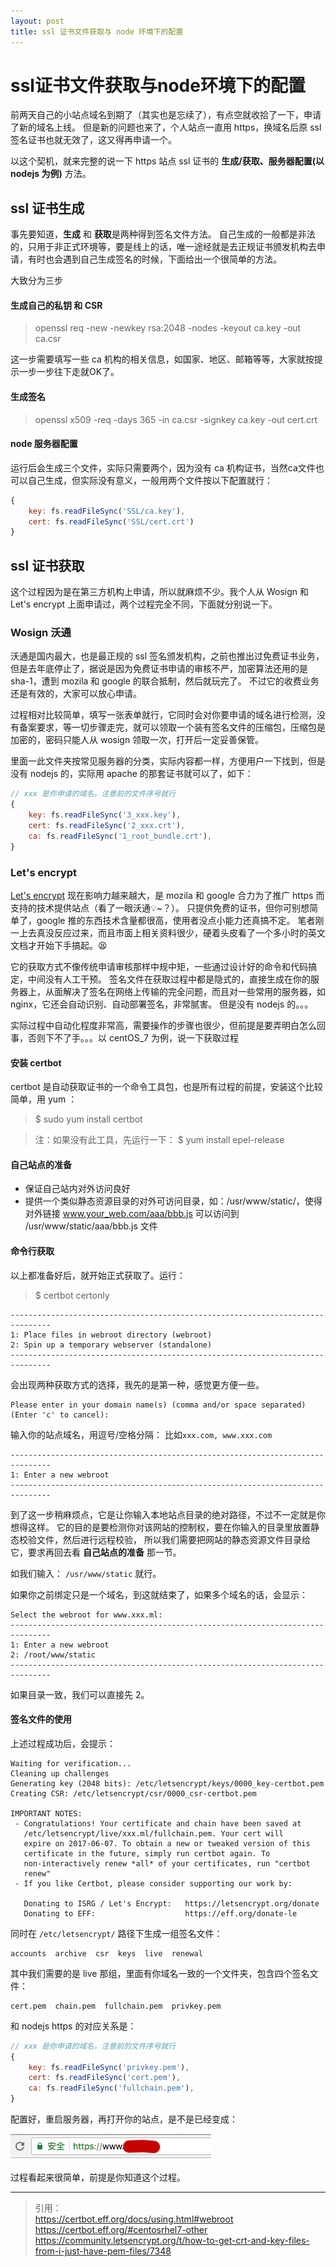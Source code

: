 ```yaml
---
layout: post
title: ssl 证书文件获取与 node 环境下的配置
---
```


# ssl证书文件获取与node环境下的配置

前两天自己的小站点域名到期了（其实也是忘续了），有点空就收拾了一下，申请了新的域名上线。
但是新的问题也来了，个人站点一直用 https，换域名后原 ssl 签名证书也就无效了，这又得再申请一个。

以这个契机，就来完整的说一下 https 站点 ssl 证书的 **生成/获取、服务器配置(以 nodejs 为例)** 方法。

## ssl 证书生成

事先要知道，**生成** 和 **获取**是两种得到签名文件方法。
自己生成的一般都是非法的，只用于非正式环境等，要是线上的话，唯一途经就是去正规证书颁发机构去申请，有时也会遇到自己生成签名的时候，下面给出一个很简单的方法。

大致分为三步

#### 生成自己的私钥 和 CSR

> openssl req -new -newkey rsa:2048 -nodes -keyout ca.key -out ca.csr

这一步需要填写一些 ca 机构的相关信息，如国家、地区、邮箱等等，大家就按提示一步一步往下走就OK了。

#### 生成签名

> openssl x509 -req -days 365 -in ca.csr -signkey ca.key -out cert.crt

#### node 服务器配置

运行后会生成三个文件，实际只需要两个，因为没有 ca 机构证书，当然ca文件也可以自己生成，但实际没有意义，一般用两个文件按以下配置就行：

~~~javascript
{
    key: fs.readFileSync('SSL/ca.key'),
    cert: fs.readFileSync('SSL/cert.crt')
}
~~~

## ssl 证书获取

这个过程因为是在第三方机构上申请，所以就麻烦不少。我个人从 Wosign 和 Let's encrypt 上面申请过，两个过程完全不同，下面就分别说一下。

### Wosign 沃通

沃通是国内最大，也是最正规的 ssl 签名颁发机构，之前也推出过免费证书业务，但是去年底停止了，据说是因为免费证书申请的审核不严，加密算法还用的是 sha-1，遭到 mozila 和 google 的联合抵制，然后就玩完了。
不过它的收费业务还是有效的，大家可以放心申请。

过程相对比较简单，填写一张表单就行，它同时会对你要申请的域名进行检测，没有备案要求，等一切步骤走完，就可以领取一个装有签名文件的压缩包，压缩包是加密的，密码只能人从 wosign 领取一次，打开后一定妥善保管。

里面一此文件夹按常见服务器的分类，实际内容都一样，方便用户一下找到，但是没有 nodejs 的，实际用 apache 的那套证书就可以了，如下：

~~~javascript
// xxx 是你申请的域名，注意前的文件序号就行
{
    key: fs.readFileSync('3_xxx.key'),          
    cert: fs.readFileSync('2_xxx.crt'),
    ca: fs.readFileSync('1_root_bundle.crt'),
}
~~~

### Let's encrypt

[Let's encrypt](https://letsencrypt.org/) 现在影响力越来越大，是 mozila 和 google 合力为了推广 https 而支持的技术提供站点（看了一眼沃通💡~？）。
只提供免费的证书，但你可别想简单了，google 推的东西技术含量都很高，使用者没点小能力还真搞不定。
笔者刚一上去真没反应过来，而且市面上相关资料很少，硬着头皮看了一个多小时的英文文档才开始下手搞起。😫

它的获取方式不像传统申请审核那样中规中矩，一些通过设计好的命令和代码搞定，中间没有人工干预。
签名文件在获取过程中都是隐式的，直接生成在你的服务器上，从面解决了签名在网络上传输的完全问题，而且对一些常用的服务器，如 nginx，它还会自动识别、自动部署签名，非常腻害。
但是没有 nodejs 的。。。

实际过程中自动化程度非常高，需要操作的步骤也很少，但前提是要弄明白怎么回事，否则下不了手。。。以 centOS_7 为例，说一下获取过程

#### 安装 certbot

certbot 是自动获取证书的一个命令工具包，也是所有过程的前提，安装这个比较简单，用 yum ：

> $ sudo yum install certbot

> 注：如果没有此工具，先运行一下：
> $ yum install epel-release

#### 自己站点的准备

* 保证自己站内对外访问良好
* 提供一个类似静态资源目录的对外可访问目录，如：/usr/www/static/，使得对外链接 www.your_web.com/aaa/bbb.js 可以访问到 /usr/www/static/aaa/bbb.js 文件

#### 命令行获取

以上都准备好后，就开始正式获取了。运行：

> $ certbot certonly

~~~shell
-------------------------------------------------------------------------------
1: Place files in webroot directory (webroot)
2: Spin up a temporary webserver (standalone)
-------------------------------------------------------------------------------
~~~

会出现两种获取方式的选择，我先的是第一种，感觉更方便一些。

~~~shell
Please enter in your domain name(s) (comma and/or space separated)  (Enter 'c' to cancel):
~~~

输入你的站点域名，用逗号/空格分隔： 比如`xxx.com, www.xxx.com`

~~~shell
-------------------------------------------------------------------------------
1: Enter a new webroot
-------------------------------------------------------------------------------
~~~

到了这一步稍麻烦点，它是让你输入本地站点目录的绝对路径，不过不一定就是你想得这样。
它的目的是要检测你对该网站的控制权，要在你输入的目录里放置静态校验文件，然后进行远程校验，
所以我们需要把网站的静态资源文件目录给它，要求再回去看 **自己站点的准备** 那一节。

如我们输入： `/usr/www/static` 就行。

如果你之前绑定只是一个域名，到这就结束了，如果多个域名的话，会显示： 

~~~shell
Select the webroot for www.xxx.ml:
-------------------------------------------------------------------------------
1: Enter a new webroot
2: /root/www/static
-------------------------------------------------------------------------------
~~~

如果目录一致，我们可以直接先 2。

#### 签名文件的使用

上述过程成功后，会提示：

~~~shell
Waiting for verification...
Cleaning up challenges
Generating key (2048 bits): /etc/letsencrypt/keys/0000_key-certbot.pem
Creating CSR: /etc/letsencrypt/csr/0000_csr-certbot.pem

IMPORTANT NOTES:
 - Congratulations! Your certificate and chain have been saved at
   /etc/letsencrypt/live/xxx.ml/fullchain.pem. Your cert will
   expire on 2017-06-07. To obtain a new or tweaked version of this
   certificate in the future, simply run certbot again. To
   non-interactively renew *all* of your certificates, run "certbot
   renew"
 - If you like Certbot, please consider supporting our work by:

   Donating to ISRG / Let's Encrypt:   https://letsencrypt.org/donate
   Donating to EFF:                    https://eff.org/donate-le
~~~

同时在 `/etc/letsencrypt/` 路径下生成一组签名文件：

~~~shell
accounts  archive  csr  keys  live  renewal
~~~

其中我们需要的是 live 那组，里面有你域名一致的一个文件夹，包含四个签名文件：

~~~shell
cert.pem  chain.pem  fullchain.pem  privkey.pem
~~~

和 nodejs https 的对应关系是：

~~~javascript
// xxx 是你申请的域名，注意前的文件序号就行
{
    key: fs.readFileSync('privkey.pem'),          
    cert: fs.readFileSync('cert.pem'),
    ca: fs.readFileSync('fullchain.pem'),
}
~~~

配置好，重启服务器，再打开你的站点，是不是已经变成：

![/img/brower_https.png](/img/brower_https.png)

过程看起来很简单，前提是你知道这个过程。

---

> 引用：  
> https://certbot.eff.org/docs/using.html#webroot  
> https://certbot.eff.org/#centosrhel7-other  
> https://community.letsencrypt.org/t/how-to-get-crt-and-key-files-from-i-just-have-pem-files/7348


